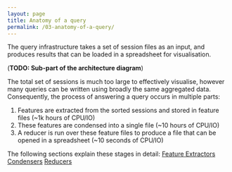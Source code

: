 ```yaml
---
layout: page
title: Anatomy of a query
permalink: /03-anatomy-of-a-query/
---
```


The query infrastructure takes a set of session files as an input, and produces results that can be loaded in a spreadsheet for visualisation.

(**TODO: Sub-part of the architecture diagram**)

The total set of sessions is much too large to effectively visualise, however many queries can be written using broadly the same aggregated data. Consequently, the process of answering a query occurs in multiple parts:

1. Features are extracted from the sorted sessions and stored in feature files (~1k hours of CPU/IO)
2. These features are condensed into a single file (~10 hours of CPU/IO)
3. A reducer is run over these feature files to produce a file that can be opened in a spreadsheet (~10 seconds of CPU/IO)

The following sections explain these stages in detail:
 [Feature Extractors](http://dynamods.github.io/Coulomb/03-anatomy-of-a-query/01-feature-extractors/)
 [Condensers](http://dynamods.github.io/Coulomb/03-anatomy-of-a-query/02-condensers/)
 [Reducers](http://dynamods.github.io/Coulomb/03-anatomy-of-a-query/02-reducers/)

